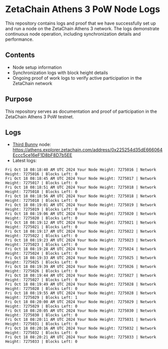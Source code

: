 # ZetaChain Athens 3 PoW Node Logs
This repository contains logs and proof that we have successfully set up and run a node on the ZetaChain Athens 3 network. The logs demonstrate continuous node operation, including synchronization details and performance.

## Contents
- Node setup information
- Synchronization logs with block height details
- Ongoing proof of work logs to verify active participation in the ZetaChain network

## Purpose
This repository serves as documentation and proof of participation in the ZetaChain Athens 3 PoW testnet.

## Logs

- [Third Bunny](https://thirdbunny.xyz/) node: https://athens.explorer.zetachain.com/address/0x225254d35dE666064Eccc5ce16eF1D8bF8D7b5EE
- Latest logs:
```
Fri Oct 18 08:18:40 AM UTC 2024 Your Node Height: 7275016 | Network Height: 7275016 | Blocks Left: 0
Fri Oct 18 08:18:45 AM UTC 2024 Your Node Height: 7275017 | Network Height: 7275017 | Blocks Left: 0
Fri Oct 18 08:18:51 AM UTC 2024 Your Node Height: 7275018 | Network Height: 7275018 | Blocks Left: 0
Fri Oct 18 08:18:56 AM UTC 2024 Your Node Height: 7275018 | Network Height: 7275018 | Blocks Left: 0
Fri Oct 18 08:19:01 AM UTC 2024 Your Node Height: 7275019 | Network Height: 7275019 | Blocks Left: 0
Fri Oct 18 08:19:06 AM UTC 2024 Your Node Height: 7275020 | Network Height: 7275020 | Blocks Left: 0
Fri Oct 18 08:19:12 AM UTC 2024 Your Node Height: 7275021 | Network Height: 7275021 | Blocks Left: 0
Fri Oct 18 08:19:17 AM UTC 2024 Your Node Height: 7275022 | Network Height: 7275022 | Blocks Left: 0
Fri Oct 18 08:19:23 AM UTC 2024 Your Node Height: 7275023 | Network Height: 7275023 | Blocks Left: 0
Fri Oct 18 08:19:28 AM UTC 2024 Your Node Height: 7275024 | Network Height: 7275024 | Blocks Left: 0
Fri Oct 18 08:19:33 AM UTC 2024 Your Node Height: 7275025 | Network Height: 7275025 | Blocks Left: 0
Fri Oct 18 08:19:39 AM UTC 2024 Your Node Height: 7275026 | Network Height: 7275026 | Blocks Left: 0
Fri Oct 18 08:19:44 AM UTC 2024 Your Node Height: 7275027 | Network Height: 7275027 | Blocks Left: 0
Fri Oct 18 08:19:49 AM UTC 2024 Your Node Height: 7275028 | Network Height: 7275028 | Blocks Left: 0
Fri Oct 18 08:19:55 AM UTC 2024 Your Node Height: 7275028 | Network Height: 7275029 | Blocks Left: 1
Fri Oct 18 08:20:00 AM UTC 2024 Your Node Height: 7275029 | Network Height: 7275029 | Blocks Left: 0
Fri Oct 18 08:20:05 AM UTC 2024 Your Node Height: 7275030 | Network Height: 7275030 | Blocks Left: 0
Fri Oct 18 08:20:11 AM UTC 2024 Your Node Height: 7275031 | Network Height: 7275031 | Blocks Left: 0
Fri Oct 18 08:20:16 AM UTC 2024 Your Node Height: 7275032 | Network Height: 7275032 | Blocks Left: 0
Fri Oct 18 08:20:21 AM UTC 2024 Your Node Height: 7275033 | Network Height: 7275033 | Blocks Left: 0
```
